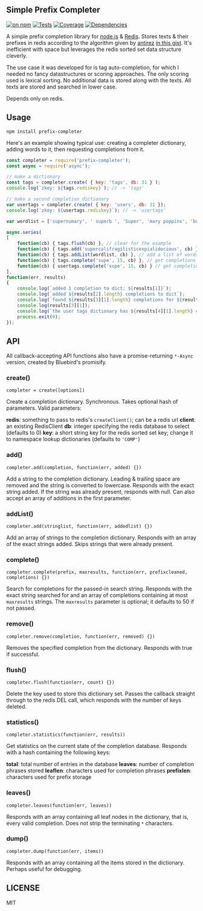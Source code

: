 ## Simple Prefix Completer

[![on npm](http://img.shields.io/npm/v/prefix-completer.svg?style=flat)](https://www.npmjs.org/package/prefix-completer)  [![Tests](http://img.shields.io/travis/ceejbot/prefix-completer.svg?style=flat)](http://travis-ci.org/ceejbot/prefix-completer) [![Coverage](http://img.shields.io/coveralls/ceejbot/prefix-completer.svg?style=flat)](https://coveralls.io/r/ceejbot/prefix-completer) [![Dependencies](http://img.shields.io/david/ceejbot/prefix-completer.svg?style=flat)](https://david-dm.org/ceejbot/prefix-completer)

A simple prefix completion library for [node.js](http://nodejs.org/) & [Redis](http://redis.io/). Stores texts & their prefixes in redis according to the algorithm given by [antirez](https://github.com/antirez) [in this gist](https://gist.github.com/574044). It's inefficient with space but leverages the redis sorted set data structure cleverly.

The use case it was developed for is tag auto-completion, for which I needed no fancy datastructures or scoring approaches. The only scoring used is lexical sorting. No additional data is stored along with the texts. All texts are stored and searched in lower case.

Depends only on redis.

## Usage

`npm install prefix-completer`

Here's an example showing typical use: creating a completer dictionary,
adding words to it, then requesting completions from it.

```javascript
const completer = require('prefix-completer');
const async = require('async');

// make a dictionary
const tags = completer.create( { key: 'tags', db: 31 } );
console.log(`zkey: ${tags.rediskey}`); // -> 'tags'

// make a second completion dictionary
var usertags = completer.create( { key: 'users', db: 31 });
console.log(`zkey: ${usertags.rediskey}`); // -> 'usertags'

var wordlist = ['supernumary', ' superb ', 'Super', 'mary poppins', 'bert the sweep', 'codfish', 'sugar'];

async.series(
[
	function(cb) { tags.flush(cb) }, // clear for the example
	function(cb) { tags.add('supercalifragilisticexpialidocious', cb) }, // add a single word
	function(cb) { tags.addList(wordlist, cb) }, // add a list of words
	function(cb) { tags.complete('supe', 15, cb) }, // get completions for a prefix
	function(cb) { usertags.complete('supe', 15, cb) } // get completions from another dictionary
],
function(err, results)
{
	console.log(`added 1 completion to dict: ${results[1]}`);
	console.log(`added ${results[2].length} completions to dict`);
	console.log(`found ${results[3][1].length} completions for ${results[3][0]}:`);
	console.log(results[3][1]);
	console.log(`the user tags dictionary has ${results[4][1].length} completions for 'supe'`);
	process.exit(0);
});
```

## API

All callback-accepting API functions also have a promise-returning `*-Async` version, created by Bluebird's promisify.

### create()

`completer = create([options])`

Create a completion dictionary. Synchronous. Takes optional hash of parameters. Valid parameters:

__redis__: something to pass to redis's `createClient()`; can be a redis url
__client__: an existing RedisClient
__db__: integer specifying the redis database to select (defaults to 0)
__key__: a short string key for the redis sorted set key; change it to namespace lookup dictionaries (defaults to `'COMP'`)


### add()

`completer.add(completion, function(err, added) {})`

Add a string to the completion dictionary. Leading & trailing space are removed and the string is converted to lowercase. Responds with the exact string added. If the string was already present, responds with null. Can also accept an array of additions in the first parameter.

### addList()

`completer.add(stringlist, function(err, addedlist) {})`

Add an array of strings to the completion dictionary. Responds with an array of the exact strings added. Skips strings that were already present.

### complete()

`completer.complete(prefix, maxresults, function(err, prefixcleaned, completions) {})`

Search for completions for the passed-in search string. Responds with the exact string searched for and an array of completions containing at most `maxresults` strings. The `maxresults` parameter is optional; it defaults to 50 if not passed.

### remove()

`completer.remove(completion, function(err, removed) {})`

Removes the specified completion from the dictionary. Responds with true if successful.

### flush()

`completer.flush(function(err, count) {})`

Delete the key used to store this dictionary set. Passes the callback straight through to the redis DEL call, which responds with the number of keys deleted.

### statistics()

`completer.statistics(function(err, results))`

Get statistics on the current state of the completion database. Responds with a hash containing the following keys:

__total__: total number of entries in the database
__leaves__: number of completion phrases stored
__leaflen__: characters used for completion phrases
__prefixlen__: characters used for prefix storage

### leaves()

`completer.leaves(function(err, leaves))`

Responds with an array containing all leaf nodes in the dictionary, that is, every valid completion. Does not strip the terminating `*` characters.

### dump()

`completer.dump(function(err, items))`

Responds with an array containing all the items stored in the dictionary. Perhaps useful for debugging.

## LICENSE

MIT
